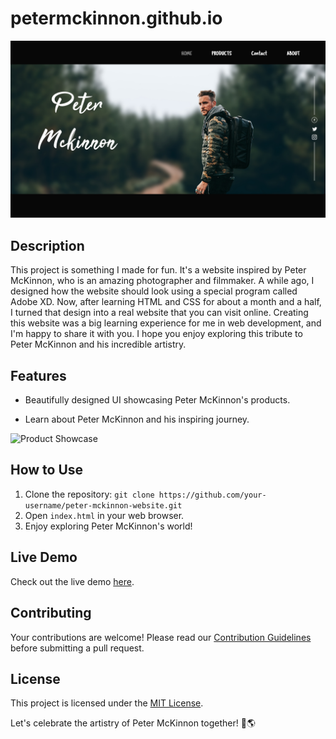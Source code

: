 # petermckinnon.github.io


![Peter McKinnon Website](peter%20mck%20stocks/website%20screenshot.jpg)

## Description
This project is something I made for fun. It's a website inspired by Peter McKinnon, who is an amazing photographer and filmmaker. A while ago, I designed how the website should look using a special program called Adobe XD. Now, after learning HTML and CSS for about a month and a half, I turned that design into a real website that you can visit online.
Creating this website was a big learning experience for me in web development, and I'm happy to share it with you. I hope you enjoy exploring this tribute to Peter McKinnon and his incredible artistry.

## Features
- Beautifully designed UI showcasing Peter McKinnon's products.

- Learn about Peter McKinnon and his inspiring journey.

![Product Showcase](peter%20mck%20stocks/products%20section(2).jpg)

## How to Use
1. Clone the repository: `git clone https://github.com/your-username/peter-mckinnon-website.git`
2. Open `index.html` in your web browser.
3. Enjoy exploring Peter McKinnon's world!

## Live Demo
Check out the live demo [here](https://your-username.github.io/peter-mckinnon-website).

## Contributing
Your contributions are welcome! Please read our [Contribution Guidelines](CONTRIBUTING.md) before submitting a pull request.

## License
This project is licensed under the [MIT License](LICENSE).

Let's celebrate the artistry of Peter McKinnon together! 📸🌎
